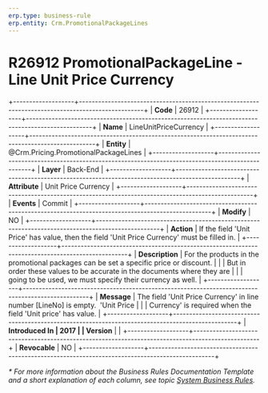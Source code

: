 ```yaml
---
erp.type: business-rule
erp.entity: Crm.PromotionalPackageLines
---
```


# R26912 PromotionalPackageLine - Line Unit Price Currency
+-------------------+--------------------------------------------------------------------------------------------------+
| **Code**          | 26912                                                                                            |
+-------------------+--------------------------------------------------------------------------------------------------+
| **Name**          | LineUnitPriceCurrency                                                                            |
+-------------------+--------------------------------------------------------------------------------------------------+
| **Entity**        | @Crm.Pricing.PromotionalPackageLines                                                             |
+-------------------+--------------------------------------------------------------------------------------------------+
| **Layer**         | Back-End                                                                                         |
+-------------------+--------------------------------------------------------------------------------------------------+
| **Attribute**     | Unit Price Currency                                                                              |
+-------------------+--------------------------------------------------------------------------------------------------+
| **Events**        | Commit                                                                                           |
+-------------------+--------------------------------------------------------------------------------------------------+
| **Modify**        | NO                                                                                               |
+-------------------+--------------------------------------------------------------------------------------------------+
| **Action**        | If the field 'Unit Price' has value, then the field 'Unit Price Currency' must be filled in.     |
+-------------------+--------------------------------------------------------------------------------------------------+
| **Description**   | For the products in the promotional packages can be set a specific price or discount.            |
|                   | But in order these values to be accurate in the documents where they are                         |
|                   | going to be used, we must specify their currency as well.                                        |
+-------------------+--------------------------------------------------------------------------------------------------+
| **Message**       | The field \'Unit Price Currency\' in line number \[LineNo\] is empty.  \'Unit Price              |
|                   | Currency\' is required when the field 'Unit price' has value.                                    |
+-------------------+--------------------------------------------------------------------------------------------------+
| **Introduced In   | 2017                                                                                             |
| Version**         |                                                                                                  |
+-------------------+--------------------------------------------------------------------------------------------------+
| **Revocable**     | NO                                                                                               |
+-------------------+--------------------------------------------------------------------------------------------------+

*\* For more information about the Business Rules Documentation Template and a short explanation of each column, see
topic [System Business Rules](../templates/template-description-system-business-rules.md).*
